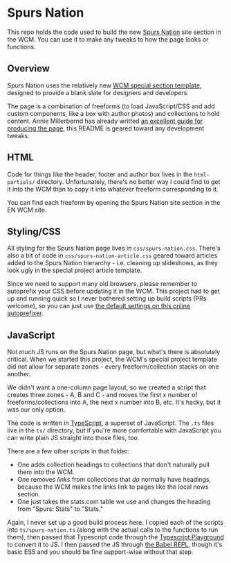 # Spurs Nation #

This repo holds the code used to build the new [Spurs Nation](http://expressnews.com/spurs-nation) site section in the WCM. You can use it to make any tweaks to how the page looks or functions.

## Overview ##

Spurs Nation uses the relatively new [WCM special section template](https://thetower.atlassian.net/wiki/spaces/CORE/pages/155615431/Creating+Special+Projects+in+the+WCM), designed to provide a blank slate for designers and developers.

The page is a combination of freeforms (to load JavaScript/CSS and add custom components, like a box with author photos) and collections to hold content. Annie Millerbernd has already writted [an excellent guide for producing the page](https://docs.google.com/document/d/1klBIdvElm2mCpLDVIDNv62uwOyaled2Agcs2nu8b-s4/edit), this README is geared toward any development tweaks.

## HTML ##

Code for things like the header, footer and author box lives in the `html-partials/` directory. Unfortunately, there's no better way I could find to get it into the WCM than to copy it into whatever freeform corresponding to it.

You can find each freeform by opening the Spurs Nation site section in the EN WCM site.

## Styling/CSS ##

All styling for the Spurs Nation page lives in `css/spurs-nation.css`. There's also a bit of code in `css/spurs-nation-article.css` geared toward articles added to the Spurs Nation hierarchy - i.e. cleaning up slideshows, as they look ugly in the special project article template.

Since we need to support many old browsers, please remember to autoprefix your CSS before updating it in the WCM. This project had to get up and running quick so I never bothered setting up build scripts (PRs welcome), so you can just use [the default settings on this online autoprefixer](https://autoprefixer.github.io/).

## JavaScript ##

Not much JS runs on the Spurs Nation page, but what's there is absolutely critical. When we started this project, the WCM's special project template did not allow for separate zones - every freeform/collection stacks on one another. 

We didn't want a one-column page layout, so we created a script that creates three zones - A, B and C - and moves the first x number of freeforms/collections into A, the next x number into B, etc. It's hacky, but it was our only option.

The code is written in [TypeScript](https://www.typescriptlang.org/), a superset of JavaScript. The `.ts` files live in the `ts/` directory, but if you're more comfortable with JavaScript you can write plain JS straight into those files, too.

There are a few other scripts in that folder:

- One adds collection headings to collections that don't naturally pull them into the WCM.
- One removes _links_ from collections that _do_ normally have headings, because the WCM makes the links link to pages like the local news section.
- One just takes the stats.com table we use and changes the heading from "Spurs: Stats" to "Stats."

Again, I never set up a good build process here. I copied each of the scripts into `ts/spurs-nation.ts` (along with the actual calls to the functions to run them), then passed that Typescript code through the [Typescript Playground](https://www.typescriptlang.org/play/) to convert it to JS. I then passed the JS through [the Babel REPL](https://babeljs.io/repl/), though it's basic ES5 and you should be fine support-wise without that step.